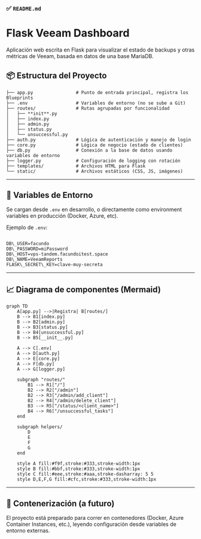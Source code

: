 ### ✅ `README.md`

# Flask Veeam Dashboard

Aplicación web escrita en Flask para visualizar el estado de backups y otras métricas de Veeam, basada en datos de una base MariaDB.

## 📦 Estructura del Proyecto

```
├── app.py                # Punto de entrada principal, registra los Blueprints
├── .env                  # Variables de entorno (no se sube a Git)
├── routes/               # Rutas agrupadas por funcionalidad
│   ├── **init**.py
│   ├── index.py
│   ├── admin.py
│   ├── status.py
│   └── unsuccessful.py
├── auth.py               # Lógica de autenticación y manejo de login
├── core.py               # Lógica de negocio (estado de clientes)
├── db.py                 # Conexión a la base de datos usando variables de entorno
├── logger.py             # Configuración de logging con rotación
├── templates/            # Archivos HTML para Flask
└── static/               # Archivos estáticos (CSS, JS, imágenes)

```

---

## 🔐 Variables de Entorno

Se cargan desde `.env` en desarrollo, o directamente como environment variables en producción (Docker, Azure, etc).

Ejemplo de `.env`:

```

DB\_USER=facundo
DB\_PASSWORD=miPassword
DB\_HOST=vps-tandem.facundoitest.space
DB\_NAME=VeeamReports
FLASK\_SECRET\_KEY=clave-muy-secreta

````

---

## 📈 Diagrama de componentes (Mermaid)

```mermaid
graph TD
    A[app.py] -->|Registra| B[routes/]
    B --> B1[index.py]
    B --> B2[admin.py]
    B --> B3[status.py]
    B --> B4[unsuccessful.py]
    B --> B5[__init__.py]

    A --> C[.env]
    A --> D[auth.py]
    A --> E[core.py]
    A --> F[db.py]
    A --> G[logger.py]

    subgraph "routes/"
        B1 --> R1["/"]
        B2 --> R2["/admin"]
        B2 --> R3["/admin/add_client"]
        B2 --> R4["/admin/delete_client"]
        B3 --> R5["/status/<client_name>"]
        B4 --> R6["/unsuccessful_tasks"]
    end

    subgraph helpers/
        D
        E
        F
        G
    end

    style A fill:#f9f,stroke:#333,stroke-width:1px
    style B fill:#bbf,stroke:#333,stroke-width:1px
    style C fill:#eee,stroke:#aaa,stroke-dasharray: 5 5
    style D,E,F,G fill:#cfc,stroke:#333,stroke-width:1px
````

---

## 🐳 Contenerización (a futuro)

El proyecto está preparado para correr en contenedores (Docker, Azure Container Instances, etc.), leyendo configuración desde variables de entorno externas.
